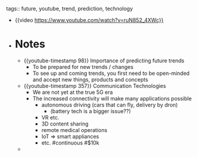 tags:: future, youtube, trend, prediction, technology

- {{video https://www.youtube.com/watch?v=ruN852_4XWc}}
- # Notes
	- {{youtube-timestamp 98}} Importance of predicting future trends
		- To be prepared for new trends / changes
		- To see up and coming trends, you first need to be open-minded and accept new things, products and concepts
	- {{youtube-timestamp 357}} Communication Technologies
		- We are not yet at the true 5G era
		- The increased connectivity will make many applications possible
			- autonomous driving (cars that can fly, delivery by dron)
				- (battery tech is a bigger issue??)
			- VR etc.
			- 3D content sharing
			- remote medical operations
			- IoT => smart appliances
			- etc. #continuous #$10k
	-